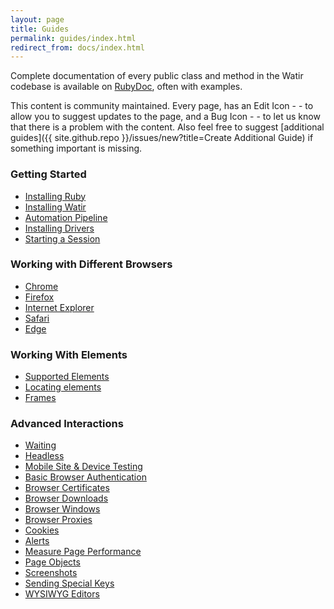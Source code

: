 ```yaml
---
layout: page    
title: Guides
permalink: guides/index.html
redirect_from: docs/index.html
---
```


<!--- TODO: Reorganize sections so there isn't a catch-all one at the end  --->
<!--- TODO: Add Guide for Basic Element Actions  --->
<!--- TODO: Add Guide for Element Collections Watir 6.6 --->
<!--- TODO: Add Guide for Adjacent Location (Watir 6.7, 6.2)  --->
<!--- TODO: Add Guide for Tables (Watir 6.7) --->
<!--- TODO: Add Guide for Select Lists (value vs text; select_all, etc - Watir 6.8, 6.6, 6.3)  --->
<!--- TODO: Add Guide for Label (Watir 6.8)  --->

<!--- TODO: Add Guide for RadioSet (Watir 6.8)  --->
<!--- TODO: Add Guide for Navigation  --->
<!--- TODO: Add Guide for working with JavaScript in Watir  --->
<!--- TODO: Add Guide for After Hooks  --->
<!--- TODO: Add Guide for Capabilities (Watir 6.6) --->
<!--- TODO: Add Guide for Logger  Watir 6.6 & 6.12 --->
<!--- TODO: Add Guide for Element Flash  --->
<!--- TODO: Add Guide for Act - Wait - Act (6.4 & 6.11) --->
<!--- TODO: Add Guide for Upcoming Changes in Watir 7 (Removing Deprecations)  --->

Complete documentation of every public class and method in the Watir codebase is
available on [RubyDoc](http://www.rubydoc.info/gems/watir), often with examples.
 
This content is community maintained. Every page, has an Edit Icon - <i class ='fas fa-edit' title = 'Edit Page'></i> - to
allow you to suggest updates to the page, and a Bug Icon - <i class ='fas fa-bug' title = 'Report Problem'></i> - to
let us know that there is a problem with the content. Also feel free to suggest
[additional guides]({{ site.github.repo }}/issues/new?title=Create Additional Guide) if something important is missing.

### Getting Started
* [Installing Ruby](../guides/ruby)
* [Installing Watir](../guides/installation)
* [Automation Pipeline](../guides/overview)
* [Installing Drivers](../guides/drivers)
* [Starting a Session](../guides/session)

### Working with Different Browsers
* [Chrome](../guides/chrome)
* [Firefox](../guides/firefox)
* [Internet Explorer](../guides/ie)
* [Safari](../guides/safari)
* [Edge](../guides/edge)

### Working With Elements
* [Supported Elements](../guides/elements)
* [Locating elements](../guides/locating)
* [Frames](../guides/frames)

### Advanced Interactions
* [Waiting](../guides/waiting)
* [Headless](../guides/headless)
* [Mobile Site & Device Testing](../guides/mobile)
* [Basic Browser Authentication](../guides/authentication)
* [Browser Certificates](../guides/certificates)
* [Browser Downloads](../guides/downloads)
* [Browser Windows](../guides/windows)
* [Browser Proxies](../guides/proxies)
* [Cookies](../guides/cookies)
* [Alerts](../guides/alerts)
* [Measure Page Performance](../guides/performance)
* [Page Objects](../guides/page-objects)
* [Screenshots](../guides/screenshots)
* [Sending Special Keys](../guides/special-keys)
* [WYSIWYG Editors](../guides/wysiwyg)
